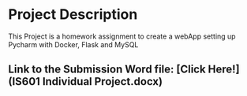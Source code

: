 # Project Description
This Project is a homework assignment to create a webApp setting up Pycharm with Docker, Flask and MySQL

## Link to the Submission Word file: [Click Here!](IS601 Individual Project.docx)